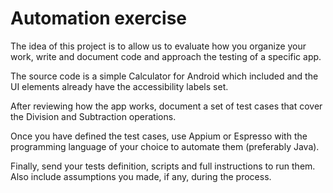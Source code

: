 # Automation exercise

The idea of this project is to allow us to evaluate how you organize your work, write and document code and approach the testing of a specific app.

The source code is a simple Calculator for Android which included and the UI elements already have the accessibility labels set.

After reviewing how the app works, document a set of test cases that cover the Division and Subtraction operations.

Once you have defined the test cases, use Appium or Espresso with the programming language of your choice to automate them (preferably Java).

Finally, send your tests definition, scripts and full instructions to run them.
Also include assumptions you made, if any, during the process.
